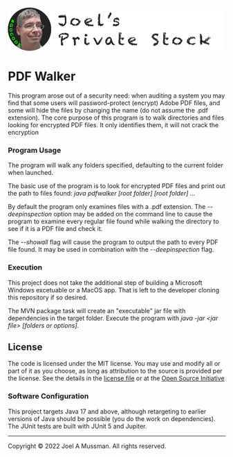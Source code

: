 ![](.common/joels-private-stock.png?raw=true)

# PDF Walker

This program arose out of a security need: when auditing a system you may find that
some users will password-protect (encrypt) Adobe PDF files, and some will hide
the files by changing the name (do not assume the .pdf extension).
The core purpose of this program is to walk directories and files looking for
encrypted PDF files.
It only identifies them, it will not crack the encryption

### Program Usage

The program will walk any folders specified, defaulting to the current folder when
launched.

The basic use of the program is to look for encrypted PDF files and print out the path
to files found: _java pdfwalker [root folder] [root folder] ..._

By default the program only examines files with a .pdf extension.
The _--deepinspection_ option may be added on the command line to cause
the program to examine every regular file found while walking the directory
to see if it is a PDF file and check it.

The _--showall_ flag will cause the program to output the path to every PDF file
found.
It may be used in combination with the _--deepinspection_ flag.

### Execution

This project does not take the additional step of building a Microsoft Windows excetuable or a MacOS app.
That is left to the developer cloning this repository if so desired.

The MVN package task will create an "executable" jar file with dependencies in the
target folder.
Execute the program with _java -jar \<jar file\> [folders or options]._

## License

The code is licensed under the MIT license. You may use and modify all or part of it as you choose, as long as attribution to the source is provided per the license. See the details in the [license file](./LICENSE.md) or at the [Open Source Initiative](https://opensource.org/licenses/MIT)

### Software Configuration

This project targets Java 17 and above, although retargeting to earlier versions
of Java should be possible (you do the work on dependencies). The JUnit tests are built with JUnit 5 and Jupiter.

<hr>
Copyright © 2022 Joel A Mussman. All rights reserved.